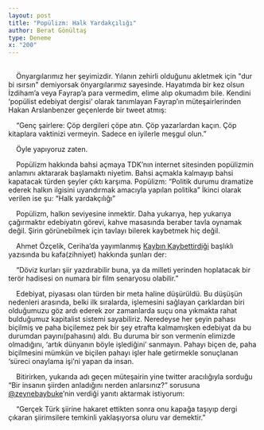 ```yaml
---
layout: post
title: "Popülizm: Halk Yardakçılığı"
author: Berat Gönültaş
type: Deneme
x: "200"
---
```

<br/>
&nbsp;&nbsp;&nbsp;&nbsp;Önyargılarımız her şeyimizdir. Yılanın zehirli olduğunu akletmek için "dur bi ısırsın" demiyorsak önyargılarımız sayesinde. Hayatımda bir kez olsun İzdiham’a veya Fayrap’a para vermedim, elime alıp okumadım bile. Kendini ‘popülist edebiyat dergisi’ olarak tanımlayan Fayrap’ın müteşairlerinden Hakan Arslanbenzer geçenlerde bir tweet atmış:

&nbsp;&nbsp;&nbsp;&nbsp;“Genç şairlere: Çöp dergileri çöpe atın. Çöp yazarlardan kaçın. Çöp kitaplara vaktinizi vermeyin. Sadece en iyilerle meşgul olun.”

&nbsp;&nbsp;&nbsp;&nbsp;Öyle yapıyoruz zaten.

&nbsp;&nbsp;&nbsp;&nbsp;Popülizm hakkında bahsi açmaya TDK’nın internet sitesinden popülizmin anlamını aktararak başlamaktı niyetim. Bahsi açmakla kalmayıp bahsi kapatacak türden şeyler çıktı karşıma. Popülizm: “Politik durumu dramatize ederek halkın ilgisini uyandırmak amacıyla yapılan politika” İkinci olarak verilen ise şu: “Halk yardakçılığı”

&nbsp;&nbsp;&nbsp;&nbsp;Popülizm, halkın seviyesine inmektir. Daha yukarıya, hep yukarıya çağırmaktır edebiyatın görevi, kahve masasında beraber tavla oynamak değil. Şirin görünebilmek için tavlayı bilerek kaybetmek hiç değil.

&nbsp;&nbsp;&nbsp;&nbsp;Ahmet Özçelik, Ceriha’da yayımlanmış <a href="http://www.ceriha.com/2017/01/11/kaybin-kaybettirdigi.html" target="_blank">Kaybın Kaybettirdiği</a> başlıklı yazısında bu kafa(zihniyet) hakkında şunları der:

&nbsp;&nbsp;&nbsp;&nbsp;“Döviz kurları şiir yazdırabilir buna, ya da milleti yerinden hoplatacak bir terör hadisesi on numara bir film senaryosu olabilir.”

&nbsp;&nbsp;&nbsp;&nbsp;Edebiyat, piyasası olan türden bir meta haline düşürüldü. Bu düşüşün nedenleri arasında, belki ilk sıralarda, işlemesini sağlayan çarklardan biri olduğumuzu göz ardı ederek zor zamanlarda suçu ona yıkmakta rahat bulduğumuz kapitalist sistemi sayabiliriz. Neredeyse her şeyin pahası biçilmiş ve paha biçilemez pek bir şey etrafta kalmamışken edebiyat da bu durumdan payını(pahasını) aldı. Bu duruma bir son vermenin elimizde olmadığını, ‘artık dünyanın böyle işlediğini’ sanmayın. Pahayı biçen de, paha biçilmesini mümkün ve biçilen pahayı işler hale getirmekle sonuçlanan ‘süreci onaylama işi’ni yapan da insan.

&nbsp;&nbsp;&nbsp;&nbsp;Bitirirken, yukarıda adı geçen müteşairin yine twitter aracılığıyla sorduğu “Bir insanın şiirden anladığını nerden anlarsınız?” sorusuna <a href="https://twitter.com/zeynebaybuke" target="_blank">@zeynebaybuke</a>’nin verdiği yanıtı aktarmak istiyorum:

&nbsp;&nbsp;&nbsp;&nbsp;“Gerçek Türk şiirine hakaret ettikten sonra onu kapağa taşıyıp dergi çıkaran şiirimsilere temkinli yaklaşıyorsa oluru var demektir.”
